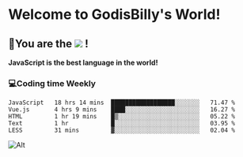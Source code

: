 # Welcome to GodisBilly's World!
## :partying_face:You are the  ![](https://visitor-badge.glitch.me/badge?page_id=Godisbilly.readme) !
**JavaScript is the best language in the world!**
### :computer:Coding time Weekly
  <!--START_SECTION:waka-->
```text
JavaScript   18 hrs 14 mins  ██████████████████░░░░░░░   71.47 % 
Vue.js       4 hrs 9 mins    ████░░░░░░░░░░░░░░░░░░░░░   16.27 % 
HTML         1 hr 19 mins    █▒░░░░░░░░░░░░░░░░░░░░░░░   05.22 % 
Text         1 hr            █░░░░░░░░░░░░░░░░░░░░░░░░   03.95 % 
LESS         31 mins         ▓░░░░░░░░░░░░░░░░░░░░░░░░   02.04 % 
```
<!--END_SECTION:waka-->
![Alt](https://repobeats.axiom.co/api/embed/eeff64f6cf3d966257bdb597911b88a4c137d508.svg "Repobeats analytics image")
